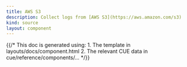 ```yaml
---
title: AWS S3
description: Collect logs from [AWS S3](https://aws.amazon.com/s3)
kind: source
layout: component
---
```


{{/* This doc is generated using:
     1. The template in layouts/docs/component.html
     2. The relevant CUE data in cue/reference/components/... */}}
